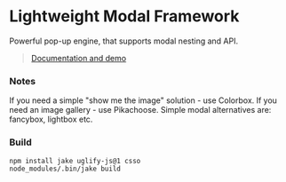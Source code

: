 Lightweight Modal Framework
=============

Powerful pop-up engine, that supports modal nesting and API.

> [Documentation and demo](https://kkamkou.github.io/jqFenster/)

### Notes
If you need a simple "show me the image" solution - use Colorbox. If you need an image gallery - use Pikachoose. Simple modal alternatives are: fancybox, lightbox  etc.

### Build
```
npm install jake uglify-js@1 csso
node_modules/.bin/jake build
```
